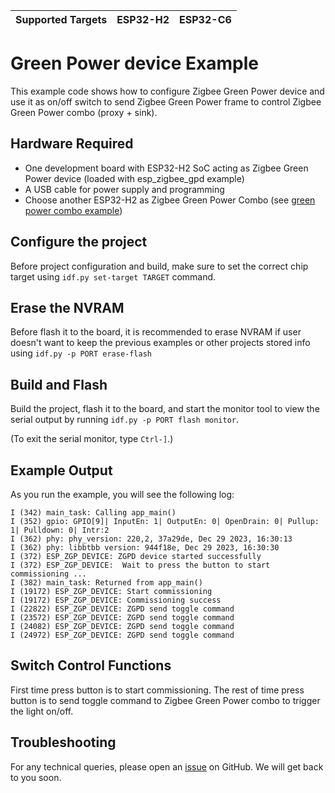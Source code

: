| Supported Targets | ESP32-H2 | ESP32-C6 |
| ----------------- | -------- | -------- |

# Green Power device Example 

This example code shows how to configure Zigbee Green Power device and use it as on/off switch to send Zigbee Green Power frame to control Zigbee Green Power combo (proxy + sink).

## Hardware Required

* One development board with ESP32-H2 SoC acting as Zigbee Green Power device (loaded with esp_zigbee_gpd example)
* A USB cable for power supply and programming
* Choose another ESP32-H2 as Zigbee Green Power Combo (see [green power combo example](../esp_zigbee_gpc/))

## Configure the project

Before project configuration and build, make sure to set the correct chip target using `idf.py set-target TARGET` command.

## Erase the NVRAM 

Before flash it to the board, it is recommended to erase NVRAM if user doesn't want to keep the previous examples or other projects stored info 
using `idf.py -p PORT erase-flash`

## Build and Flash

Build the project, flash it to the board, and start the monitor tool to view the serial output by running `idf.py -p PORT flash monitor`.

(To exit the serial monitor, type ``Ctrl-]``.)

## Example Output

As you run the example, you will see the following log:

```                                                                 
I (342) main_task: Calling app_main()
I (352) gpio: GPIO[9]| InputEn: 1| OutputEn: 0| OpenDrain: 0| Pullup: 1| Pulldown: 0| Intr:2 
I (362) phy: phy_version: 220,2, 37a29de, Dec 29 2023, 16:30:13
I (362) phy: libbtbb version: 944f18e, Dec 29 2023, 16:30:30
I (372) ESP_ZGP_DEVICE: ZGPD device started successfully
I (372) ESP_ZGP_DEVICE:  Wait to press the button to start commissioning ...
I (382) main_task: Returned from app_main()
I (19172) ESP_ZGP_DEVICE: Start commissioning
I (19172) ESP_ZGP_DEVICE: Commissioning success
I (22822) ESP_ZGP_DEVICE: ZGPD send toggle command
I (23572) ESP_ZGP_DEVICE: ZGPD send toggle command
I (24082) ESP_ZGP_DEVICE: ZGPD send toggle command
I (24972) ESP_ZGP_DEVICE: ZGPD send toggle command

```

## Switch Control Functions

First time press button is to start commissioning. The rest of time press button is to send toggle command to Zigbee Green Power combo to trigger the light on/off.


## Troubleshooting

For any technical queries, please open an [issue](https://github.com/espressif/esp-zigbee-sdk/issues) on GitHub. We will get back to you soon.
